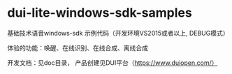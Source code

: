 # dui-lite-windows-sdk-samples

基础技术语音windows-sdk 示例代码（开发环境VS2015或者以上, DEBUG模式）

体验的功能：唤醒、在线识别、在线合成、离线合成

开发文档：见doc目录， 产品创建见DUI平台（https://www.duiopen.com/）
